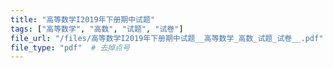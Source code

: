 ```yaml
---
title: "高等数学I2019年下册期中试题"
tags: ["高等数学", "高数", "试题", "试卷"]
file_url: "/files/高等数学I2019年下册期中试题__高等数学_高数_试题_试卷__.pdf"
file_type: "pdf"  # 去掉点号
---
```




<!-- 文件类型: .pdf -->
<!-- 文件图标: 📄 -->
